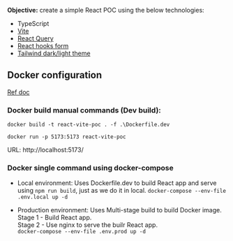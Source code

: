 
**Objective:** create a simple React POC using the below technologies:

 - TypeScript 
 - [Vite](https://vitejs.dev/guide/)
 - [React Query](https://www.youtube.com/watch?v=VtWkSCZX0Ec&list=PLC3y8-rFHvwjTELCrPrcZlo6blLBUspd2)
 - [React hooks form](https://www.youtube.com/watch?v=KejZXxFCe2k&list=PLC3y8-rFHvwjmgBr1327BA5bVXoQH-w5s&index=1)
 - [Tailwind dark/light theme](https://tailwindcss.com/docs/theme)

## Docker configuration

[Ref doc](https://tonie.hashnode.dev/dockerizing-your-react-app-a-step-by-step-guide)

### Docker build manual commands (Dev build):

`docker build -t react-vite-poc . -f .\Dockerfile.dev`

`docker run -p 5173:5173 react-vite-poc`

URL: http://localhost:5173/

### Docker single command using docker-compose

 - Local environment: Uses Dockerfile.dev to build React app and serve using `npm run build`, just as we do it in local.
   `docker-compose --env-file .env.local up -d`
   
 - Production environment: Uses Multi-stage build to build Docker image.   
   Stage 1 - Build React app.   
   Stage 2 - Use nginx to serve the builr React app.   
   `docker-compose --env-file .env.prod up -d`


